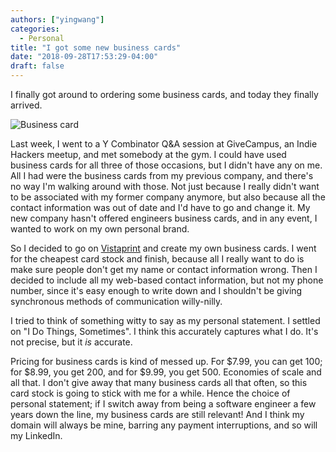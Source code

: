 ```yaml
---
authors: ["yingwang"]
categories:
  - Personal
title: "I got some new business cards"
date: "2018-09-28T17:53:29-04:00"
draft: false
---
```


I finally got around to ordering some business cards, and today they finally
arrived.

![Business card](/img/posts/2018/09/28/business_cards.jpg)

Last week, I went to a Y Combinator Q&A session at GiveCampus, an Indie Hackers
meetup, and met somebody at the gym. I could have used business cards for all
three of those occasions, but I didn't have any on me. All I had were the
business cards from my previous company, and there's no way I'm walking around
with those. Not just because I really didn't want to be associated with my
former company anymore, but also because all the contact information was out of
date and I'd have to go and change it. My new company hasn't offered engineers
business cards, and in any event, I wanted to work on my own personal brand.

So I decided to go on [Vistaprint](https://www.vistaprint.com) and create my own
business cards. I went for the cheapest card stock and finish, because all I
really want to do is make sure people don't get my name or contact information
wrong. Then I decided to include all my web-based contact information, but not
my phone number, since it's easy enough to write down and I shouldn't be giving
synchronous methods of communication willy-nilly.

I tried to think of something witty to say as my personal statement. I settled
on "I Do Things, Sometimes". I think this accurately captures what I do. It's
not precise, but it *is* accurate.

Pricing for business cards is kind of messed up. For \$7.99, you can get 100;
for \$8.99, you get 200, and for \$9.99, you get 500. Economies of scale and all
that. I don't give away that many business cards all that often, so this card
stock is going to stick with me for a while. Hence the choice of personal
statement; if I switch away from being a software engineer a few years down the
line, my business cards are still relevant! And I think my domain will always be
mine, barring any payment interruptions, and so will my LinkedIn.
